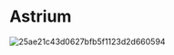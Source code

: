 # Astrium
![25ae21c43d0627bfb5f1123d2d660594](https://user-images.githubusercontent.com/8740496/30523518-61d1d18a-9beb-11e7-8934-bcb678ecfeac.gif)

